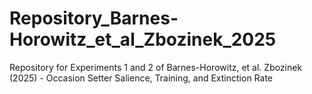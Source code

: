 # Repository_Barnes-Horowitz_et_al_Zbozinek_2025
Repository for Experiments 1 and 2 of Barnes-Horowitz, et al. Zbozinek (2025) - Occasion Setter Salience, Training, and Extinction Rate
